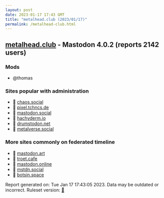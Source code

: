 ```yaml
---
layout: post
date: 2023-01-17 17:43 GMT
title: "metalhead.club (2023/01/17)"
permalink: /metalhead-club.html
---
```


## [metalhead.club](https://metalhead.club) - Mastodon 4.0.2 (reports 2142 users)

### Mods
 * @thomas

### Sites popular with administration

* 🐘 [chaos.social](/chaos-social.html)
* 🐘 [pixel.tchncs.de](/pixel-tchncs-de.html)
* 🐘 [mastodon.social](/mastodon-social.html)
* 🐘 [hachyderm.io](/hachyderm-io.html)
* 🐘 [drumstodon.net](/drumstodon-net.html)
* 🐘 [metalverse.social](/metalverse-social.html)

### More sites commonly on federated timeline

* 🐘 [mastodon.art](/mastodon-art.html)
* 🐘 [troet.cafe](/troet-cafe.html)
* 🐘 [mastodon.online](/mastodon-online.html)
* 🐘 [mstdn.social](/mstdn-social.html)
* 🐘 [botsin.space](/botsin-space.html)

Report generated on: Tue Jan 17 17:43:05 2023. Data may be outdated or incorrect.
Ruleset version: [🧁](/version-cupcake)
